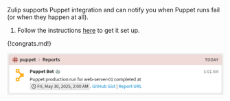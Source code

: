 Zulip supports Puppet integration and can notify you when Puppet
runs fail (or when they happen at all).

1.  Follow the instructions
    [here](https://forge.puppetlabs.com/mbarr/puppet_zulip)
    to get it set up.

{!congrats.md!}

![](/static/images/integrations/puppet/001.png)
